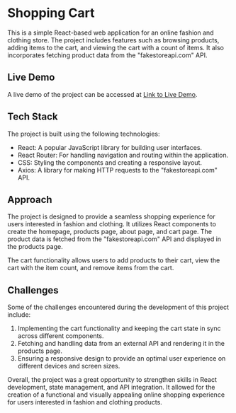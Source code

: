 # Shopping Cart

This is a simple React-based web application for an online fashion and clothing store. The project includes features such as browsing products, adding items to the cart, and viewing the cart with a count of items. It also incorporates fetching product data from the "fakestoreapi.com" API.

## Live Demo

A live demo of the project can be accessed at [Link to Live Demo](https://mosmn.github.io/shopping-cart/).

## Tech Stack

The project is built using the following technologies:

- React: A popular JavaScript library for building user interfaces.
- React Router: For handling navigation and routing within the application.
- CSS: Styling the components and creating a responsive layout.
- Axios: A library for making HTTP requests to the "fakestoreapi.com" API.

## Approach

The project is designed to provide a seamless shopping experience for users interested in fashion and clothing. It utilizes React components to create the homepage, products page, about page, and cart page. The product data is fetched from the "fakestoreapi.com" API and displayed in the products page.

The cart functionality allows users to add products to their cart, view the cart with the item count, and remove items from the cart.

## Challenges

Some of the challenges encountered during the development of this project include:

1. Implementing the cart functionality and keeping the cart state in sync across different components.
2. Fetching and handling data from an external API and rendering it in the products page.
3. Ensuring a responsive design to provide an optimal user experience on different devices and screen sizes.

Overall, the project was a great opportunity to strengthen skills in React development, state management, and API integration. It allowed for the creation of a functional and visually appealing online shopping experience for users interested in fashion and clothing products.